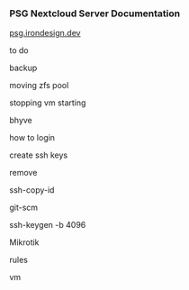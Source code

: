 ### PSG Nextcloud Server Documentation

[psg.irondesign.dev](https://psg.irondesign.dev)


to do

backup 

moving zfs pool

stopping vm starting

bhyve

how to login

create ssh keys

remove

ssh-copy-id

git-scm 

ssh-keygen -b 4096

Mikrotik

rules

vm 


